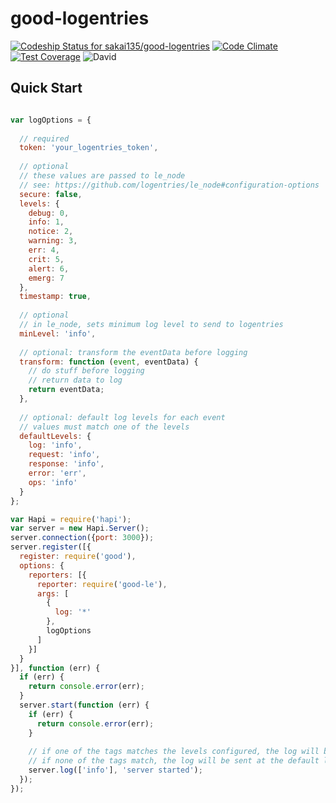 # good-logentries

[![Codeship Status for sakai135/good-logentries](https://codeship.com/projects/30b05260-8d90-0132-b048-5691319bff63/status?branch=master)](https://codeship.com/projects/60719) [![Code Climate](https://codeclimate.com/github/sakai135/good-logentries/badges/gpa.svg)](https://codeclimate.com/github/sakai135/good-logentries) [![Test Coverage](https://codeclimate.com/github/sakai135/good-logentries/badges/coverage.svg)](https://codeclimate.com/github/sakai135/good-logentries) ![David](https://david-dm.org/sakai135/good-logentries.svg)


## Quick Start

```javascript

var logOptions = {
  
  // required
  token: 'your_logentries_token',
  
  // optional
  // these values are passed to le_node
  // see: https://github.com/logentries/le_node#configuration-options
  secure: false,
  levels: {
    debug: 0,
    info: 1,
    notice: 2,
    warning: 3,
    err: 4,
    crit: 5,
    alert: 6,
    emerg: 7
  },
  timestamp: true,
  
  // optional
  // in le_node, sets minimum log level to send to logentries
  minLevel: 'info',
  
  // optional: transform the eventData before logging
  transform: function (event, eventData) {
    // do stuff before logging
    // return data to log
    return eventData;
  },
  
  // optional: default log levels for each event
  // values must match one of the levels
  defaultLevels: {
    log: 'info',
    request: 'info',
    response: 'info',
    error: 'err',
    ops: 'info'
  }
};

var Hapi = require('hapi');
var server = new Hapi.Server();
server.connection({port: 3000});
server.register([{
  register: require('good'),
  options: {
    reporters: [{
      reporter: require('good-le'),
      args: [
        {
          log: '*'
        },
        logOptions
      ]
    }]
  }
}], function (err) {
  if (err) {
    return console.error(err);
  }
  server.start(function (err) {
    if (err) {
      return console.error(err);
    }
    
    // if one of the tags matches the levels configured, the log will be sent at that level
    // if none of the tags match, the log will be sent at the default level
    server.log(['info'], 'server started');
  });
});
```
